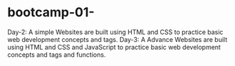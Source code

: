 # bootcamp-01-
Day-2: A simple Websites are built using HTML and CSS to practice basic web development concepts and tags. Day-3: A Advance Websites are built using HTML and CSS and JavaScript to practice basic web development concepts and tags and functions.
